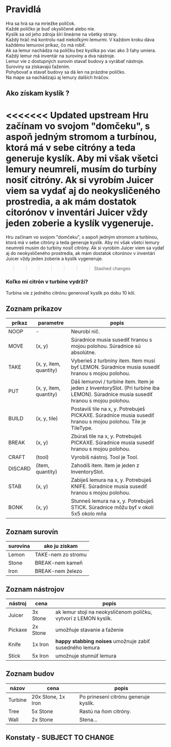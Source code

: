 # Pravidlá
Hra sa hrá sa na mriežke políčok. \
Každé políčko je buď okysličené alebo nie. \
Kyslík sa od jeho zdroja šíri lineárne na všetky strany. \
Každý hráč má kontrolu nad niekoľkými lemurmi. V každom kroku dáva každému lemurovi príkaz, čo má robiť. \
Ak sa lemur nachádza na políčku bez kyslíka po viac ako 3 ťahy umiera. \
Každý lemur má inventár na suroviny a dva nástroje. \
Lemur vie z dostupných surovín stavať budovy a vyrábať nástroje. \
Suroviny sa získavajú ťažením. \
Pohybovať a stavať budovy sa dá len na prázdne políčko. \
Na mape sa nachádzajú aj lemury dalších hráčov.

## Ako získam kyslík ?
<<<<<<< Updated upstream
Hru začínam vo svojom "domčeku", s aspoň jedným stromom a turbínou, ktorá má v sebe citróny a teda generuje kyslík. Aby mi však všetci lemury neumreli, musím do turbíny nosiť citróny. 
Ak si vyrobím Juicer viem sa vydať aj do neokysličeného prostredia, a ak mám dostatok citorónov v inventári Juicer vždy jeden zoberie a kyslík vygeneruje.
=======
Hru začínam vo svojom "domčeku", s aspoň jedným stromom a turbínou, ktorá má v sebe citróny a teda generuje kyslík. Aby mi však všetci lemury neumreli musím do turbíny nosiť citróny. Ak si vyrobím Juicer viem sa vydať aj do neokysličeného prostredia, ak mám dostatok citorónov v inventári Juicer vždy jeden zoberie a kyslík vygeneruje.
>>>>>>> Stashed changes

### Koľko mi citrón v turbíne vydrží?
Turbína vie z jedného citrónu generovať kyslík po dobu 10 kôl.


## Zoznam príkazov
|príkaz   	|parametre   	|popis   	|
|---	|---	|---	|
|NOOP   	|-   	|Neurobí nič.   	|
|MOVE   	|(x, y)   	|Súradnice musia susediť hranou s mojou polohou. Súradnice sú absolútne.   	|
|TAKE   	|(x, y, item, quantity)   	|Vyberieš z turbníny item. Item musí byť LEMON. Súradnice musia susediť hranou s mojou polohou.   	|
|PUT   	|(x, y, item, quantity)   	| Dáš lemurovi / turbíne item. Item je jeden z InventorySlot. (Pri turbíne iba LEMON). Súradnice musia susediť hranou s mojou polohou.   	|
|BUILD   	|(x, y, tile)   	|Postavíš tile na x, y. Potrebuješ PICKAXE.  Súradnice musia susediť hranou s mojou polohou. Tile je TileType.   	|
|BREAK  	|(x, y)   	|Zbúraš tile na x, y. Potrebuješ PICKAXE. Súradnice musia susediť hranou s mojou polohou.   	|
|CRAFT  	|(tool)   	|Vyrobíš nástroj. Tool je Tool.   	|
|DISCARD   	|(item, quantity)   	| Zahodíš item. Item je jeden z InventorySlot.   	|
|STAB   	|(x, y)   	|Zabiješ lemura na x, y. Potrebuješ KNIFE. Súradnice musia susediť hranou s mojou polohou.   	|
|BONK   	|(x, y)   	|Stunneš lemura na x, y. Potrebuješ STICK. Súradnice môžu byť v okolí 5x5 okolo mňa   	|

## Zoznam surovín
|surovina   	|ako ju získam   	|
|---	|---	|
|Lemon   	|TAKE-nem zo stromu   	|
|Stone   	|BREAK-nem kameň   	|
|Iron   	|BREAK-nem železo   	|

## Zoznam nástrojov
|nástroj   	|cena   	|popis   	|
|---	|---	|---	|
|Juicer   	|3x Stone  	|ak lemur stojí na neokysličenom políčku, vytvorí z LEMON kyslík.   	|
|Pickaxe   	|2x Stone   	|umožňuje stavanie a ťaženie   	|
|Knife   	|1x Iron   	|**happy stabbing noises** umožnuje zabiť susedného lemura  	|
|Stick   	|5x Iron   	|umožnuje stunnúť lemura   	|

## Zoznam budov
|názov   	|cena   	|popis   	|
|---	|---	|---	|
|Turbine   	|20x Stone, 1x Iron   	|Po prinesení citrónu generuje kyslík.   	|
|Tree   	|5x Stone   	|Rastú na ňom citróny.   	|
|Wall   	|2x Stone   	|Stena...   	|

## Konstaty - SUBJECT TO CHANGE